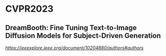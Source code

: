 # CVPR2023
## DreamBooth: Fine Tuning Text-to-Image Diffusion Models for Subject-Driven Generation
*<https://ieeexplore.ieee.org/document/10204880/authors#authors>*
